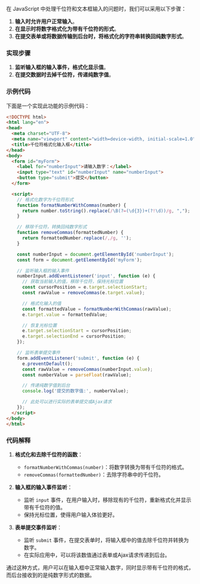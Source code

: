 在 JavaScript 中处理千位符和文本框输入的问题时，我们可以采用以下步骤：

1. **输入时允许用户正常输入**。
2. **在显示时将数字格式化为带有千位符的形式**。
3. **在提交表单或将数据传输到后台时，将格式化的字符串转换回纯数字形式**。

### 实现步骤

1. **监听输入框的输入事件，格式化显示值**。
2. **在提交数据时去掉千位符，传递纯数字值**。

### 示例代码

下面是一个实现此功能的示例代码：

```html
<!DOCTYPE html>
<html lang="en">
<head>
  <meta charset="UTF-8">
  <meta name="viewport" content="width=device-width, initial-scale=1.0">
  <title>千位符格式化输入框</title>
</head>
<body>
  <form id="myForm">
    <label for="numberInput">请输入数字：</label>
    <input type="text" id="numberInput" name="numberInput">
    <button type="submit">提交</button>
  </form>

  <script>
    // 格式化数字为千位符形式
    function formatNumberWithCommas(number) {
      return number.toString().replace(/\B(?=(\d{3})+(?!\d))/g, ",");
    }

    // 移除千位符，转换回纯数字形式
    function removeCommas(formattedNumber) {
      return formattedNumber.replace(/,/g, '');
    }

    const numberInput = document.getElementById('numberInput');
    const form = document.getElementById('myForm');

    // 监听输入框的输入事件
    numberInput.addEventListener('input', function (e) {
      // 获取当前输入的值，移除千位符，保持光标位置
      const cursorPosition = e.target.selectionStart;
      const rawValue = removeCommas(e.target.value);

      // 格式化输入的值
      const formattedValue = formatNumberWithCommas(rawValue);
      e.target.value = formattedValue;

      // 恢复光标位置
      e.target.selectionStart = cursorPosition;
      e.target.selectionEnd = cursorPosition;
    });

    // 监听表单提交事件
    form.addEventListener('submit', function (e) {
      e.preventDefault();
      const rawValue = removeCommas(numberInput.value);
      const numberValue = parseFloat(rawValue);

      // 传递纯数字值到后台
      console.log('提交的数字值:', numberValue);

      // 此处可以进行实际的表单提交或Ajax请求
    });
  </script>
</body>
</html>
```

### 代码解释

1. **格式化和去除千位符的函数**：
    - `formatNumberWithCommas(number)`：将数字转换为带有千位符的格式。
    - `removeCommas(formattedNumber)`：去除字符串中的千位符。

2. **输入框的输入事件监听**：
    - 监听 `input` 事件，在用户输入时，移除现有的千位符，重新格式化并显示带有千位符的值。
    - 保持光标位置，使得用户输入体验更好。

3. **表单提交事件监听**：
    - 监听 `submit` 事件，在提交表单时，将输入框中的值去除千位符并转换为数字。
    - 在实际应用中，可以将该数值通过表单或Ajax请求传递到后台。

通过这种方式，用户可以在输入框中正常输入数字，同时显示带有千位符的格式，而后台接收到的是纯数字形式的数据。
